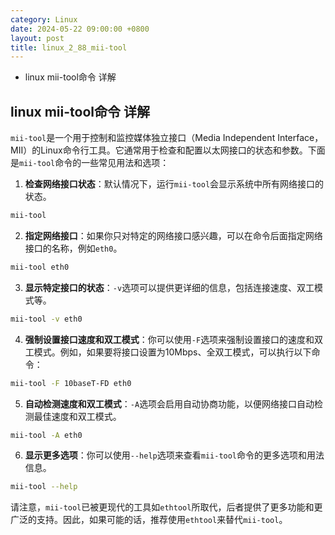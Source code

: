 ```yaml
---
category: Linux
date: 2024-05-22 09:00:00 +0800
layout: post
title: linux_2_88_mii-tool
---
```


+ linux mii-tool命令 详解

## linux mii-tool命令 详解

`mii-tool`是一个用于控制和监控媒体独立接口（Media Independent Interface，MII）的Linux命令行工具。它通常用于检查和配置以太网接口的状态和参数。下面是`mii-tool`命令的一些常见用法和选项：

1. **检查网络接口状态**：默认情况下，运行`mii-tool`会显示系统中所有网络接口的状态。

```bash
mii-tool
```

2. **指定网络接口**：如果你只对特定的网络接口感兴趣，可以在命令后面指定网络接口的名称，例如`eth0`。

```bash
mii-tool eth0
```

3. **显示特定接口的状态**：`-v`选项可以提供更详细的信息，包括连接速度、双工模式等。

```bash
mii-tool -v eth0
```

4. **强制设置接口速度和双工模式**：你可以使用`-F`选项来强制设置接口的速度和双工模式。例如，如果要将接口设置为10Mbps、全双工模式，可以执行以下命令：

```bash
mii-tool -F 10baseT-FD eth0
```

5. **自动检测速度和双工模式**：`-A`选项会启用自动协商功能，以便网络接口自动检测最佳速度和双工模式。

```bash
mii-tool -A eth0
```

6. **显示更多选项**：你可以使用`--help`选项来查看`mii-tool`命令的更多选项和用法信息。

```bash
mii-tool --help
```

请注意，`mii-tool`已被更现代的工具如`ethtool`所取代，后者提供了更多功能和更广泛的支持。因此，如果可能的话，推荐使用`ethtool`来替代`mii-tool`。